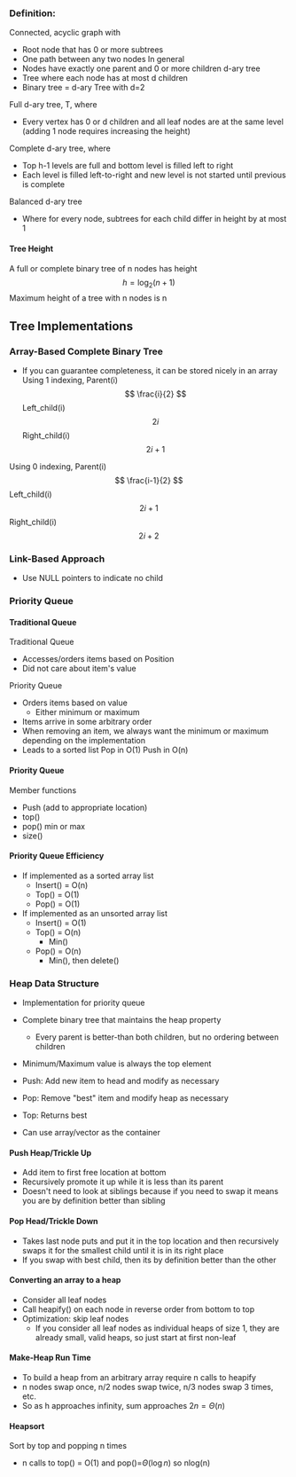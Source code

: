 ### Definition:
Connected, acyclic graph with 
- Root node  that has 0 or more subtrees
- One path between any two nodes
In general
- Nodes have exactly one parent and 0 or more children
d-ary tree
- Tree where each node has at most d children
- Binary tree = d-ary Tree with d=2

Full d-ary tree, T, where
- Every vertex has 0 or d children and all leaf nodes are at the same level (adding 1 node requires increasing the height)

Complete d-ary tree, where
- Top h-1 levels are full and bottom level is filled left to right
- Each level is filled left-to-right and new level is not started until previous is complete

Balanced d-ary tree
- Where for every node, subtrees for each child differ in height by at most 1

#### Tree Height
A full or complete binary tree of n nodes has height
$$
h=\log_{2}(n+1)
$$
Maximum height of a tree with n nodes is n

## Tree Implementations
### Array-Based Complete Binary Tree
- If you can guarantee completeness, it can be stored nicely in an array 
Using 1 indexing, 
Parent(i)$$
\frac{i}{2}
$$Left_child(i)
$$
2i
$$
Right_child(i)
$$
2i+1
$$

Using 0 indexing,
Parent(i)
$$
\frac{i-1}{2}
$$
Left_child(i)
$$
2i+1
$$
Right_child(i)
$$
2i+2
$$
### Link-Based Approach
- Use NULL pointers to indicate no child

### Priority Queue
#### Traditional Queue
Traditional Queue
- Accesses/orders items based on Position
- Did not care about item's value

Priority Queue
- Orders items based on value
    - Either minimum or maximum
- Items arrive in some arbitrary order
- When removing an item, we always want the minimum or maximum depending on the implementation
- Leads to a sorted list
Pop in O(1)
Push in O(n)

#### Priority Queue
Member functions
- Push (add to appropriate location)
- top()
- pop() min or max
- size()

#### Priority Queue Efficiency
- If implemented as a sorted array list
    - Insert() = O(n)
    - Top() = O(1)
    - Pop() = O(1)
- If implemented as an unsorted array list
    - Insert() = O(1)
    - Top() = O(n)
        - Min()
    - Pop() = O(n)
        - Min(), then delete()

### Heap Data Structure
- Implementation for priority queue
- Complete binary tree that maintains the heap property
    - Every parent is better-than both children, but no ordering between children
- Minimum/Maximum value is always the top element

- Push: Add new item to head and modify as necessary
- Pop: Remove "best" item and modify heap as necessary
- Top: Returns best
- Can use array/vector as the container

#### Push Heap/Trickle Up
- Add item to first free location at bottom
- Recursively promote it up while it is less than its parent
- Doesn't need to look at siblings because if you need to swap it means you are by definition better than sibling

#### Pop Head/Trickle Down
- Takes last node puts and put it in the top location and then recursively swaps it for the smallest child until it is in its right place
- If you swap with best child, then its by definition better than the other 

#### Converting an array to a heap
- Consider all leaf nodes
- Call heapify() on each node in reverse order from bottom to top
- Optimization: skip leaf nodes
    - If you consider all leaf nodes as individual heaps of size 1, they are already small, valid heaps, so just start at first non-leaf

#### Make-Heap Run Time
- To build a heap from an arbitrary array require n calls to heapify
- n nodes swap once, n/2 nodes swap twice, n/3 nodes swap 3 times, etc.
- So as h approaches infinity, sum approaches $2n = \Theta(n)$

#### Heapsort
Sort by top and popping n times
- n calls to top() = O(1) and pop()=$\Theta(\log n)$ so nlog(n)
